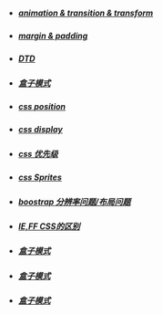 - ##### [ animation & transition & transform](NOTE.md#animation--transition--transform) 
- ##### [ margin & padding ](NOTE.md#margin--&--padding)
- ##### [DTD](-Document-Type-Definition-) 
- ##### [ 盒子模式 ](NOTE.md#盒子模式) 
- ##### [ css position ](NOTE.md#css-Position) 
- ##### [  css display ](NOTE.md#css-display) 
- ##### [ css 优先级 ](NOTE.md#css-优先级) 
- ##### [ css Sprites ](NOTE.md#css-Sprites) 
- ##### [ boostrap 分辨率问题/布局问题 ](NOTE.md#boostrap-分辨率问题/布局问题) 
- ##### [ IE,FF CSS的区别 ](NOTE.md#IE,FF-CSS的区别) 







- ##### [ 盒子模式 ](NOTE.md#盒子模式) 
- ##### [ 盒子模式 ](NOTE.md#盒子模式) 
- ##### [ 盒子模式 ](NOTE.md#盒子模式) 
